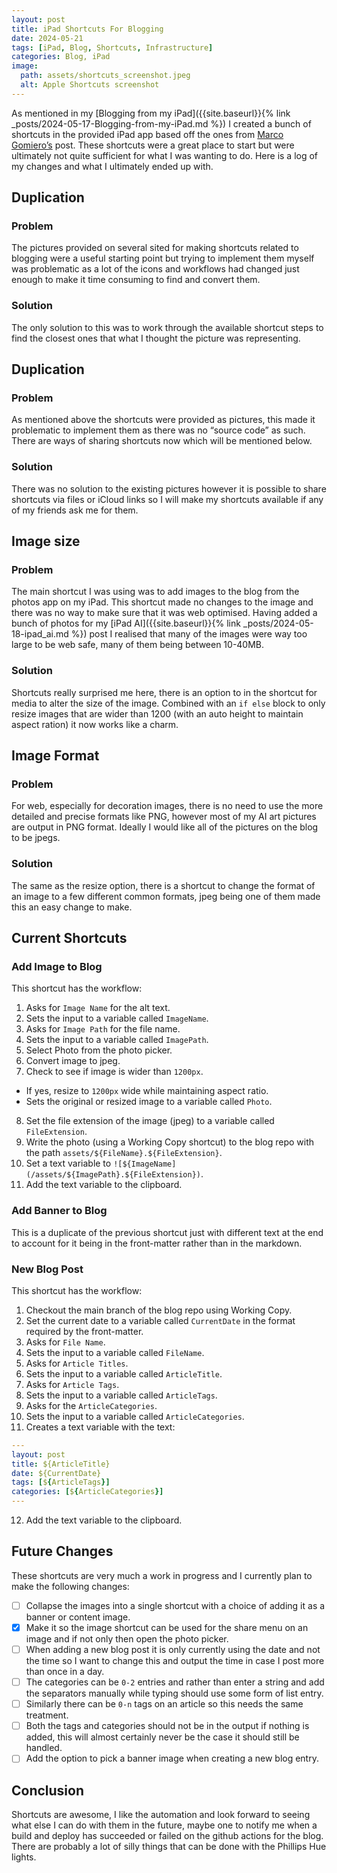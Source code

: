 ```yaml
---
layout: post
title: iPad Shortcuts For Blogging
date: 2024-05-21
tags: [iPad, Blog, Shortcuts, Infrastructure]
categories: Blog, iPad
image:
  path: assets/shortcuts_screenshot.jpeg
  alt: Apple Shortcuts screenshot
---
```


As mentioned in my [Blogging from my iPad]({{site.baseurl}}{% link _posts/2024-05-17-Blogging-from-my-iPad.md %}) I created a bunch of shortcuts in the provided iPad app based off the ones from [Marco Gomiero’s](https://www.marcogomiero.com/posts/2021/running-blog-ipad/) post. These shortcuts were a great place to start but were ultimately not quite sufficient for what I was wanting to do. Here is a log of my changes and what I ultimately ended up with.

## Duplication
### Problem
The pictures provided on several sited for making shortcuts related to blogging were a useful starting point but trying to implement them myself was problematic as a lot of the icons and workflows had changed just enough to make it time consuming to find and convert them.

### Solution
The only solution to this was to work through the available shortcut steps to find the closest ones that what I thought the picture was representing.

## Duplication
### Problem
As mentioned above the shortcuts were provided as pictures, this made it problematic to implement them as there was no “source code” as such. There are ways of sharing shortcuts now which will be mentioned below.

### Solution
There was no solution to the existing pictures however it is possible to share shortcuts via files or iCloud links so I will make my shortcuts available if any of my friends ask me for them.

## Image size
### Problem
The main shortcut I was using was to add images to the blog from the photos app on my iPad. This shortcut made no changes to the image and there was no way to make sure that it was web optimised. Having added a bunch of photos for my [iPad AI]({{site.baseurl}}{% link _posts/2024-05-18-ipad_ai.md %}) post I realised that many of the images were way too large to be web safe, many of them being between 10-40MB. 

### Solution
Shortcuts really surprised me here, there is an option to in the shortcut for media to alter the size of the image. Combined with an `if else` block to only resize images that are wider than 1200 (with an auto height to maintain aspect ration) it now works like a charm.

## Image Format
### Problem
For web, especially for decoration images, there is no need to use the more detailed and precise formats like PNG, however most of my AI art pictures are output in PNG format. Ideally I would like all of the pictures on the blog to be jpegs.

### Solution
The same as the resize option, there is a shortcut to change the format of an image to a few different common formats, jpeg being one of them made this an easy change to make.

## Current Shortcuts
### Add Image to Blog
This shortcut has the workflow:
1. Asks for `Image Name` for the alt text.
2. Sets the input to a variable called `ImageName`.
3. Asks for `Image Path` for the file name.
4. Sets the input to a variable called `ImagePath`.
5. Select Photo from the photo picker.
6. Convert image to jpeg.
7. Check to see if image is wider than `1200px`.
- If yes, resize to `1200px` wide while maintaining aspect ratio.
- Sets the original or resized image to a variable called `Photo`. 
8. Set the file extension of the image (jpeg) to a variable called `FileExtension`.
9. Write the photo (using a Working Copy shortcut) to the blog repo with the path `assets/${FileName}.${FileExtension}`.
10. Set a text variable to `![${ImageName](/assets/${ImagePath}.${FileExtension})`.
11. Add the text variable to the clipboard. 

### Add Banner to Blog
This is a duplicate of the previous shortcut just with different text at the end to account for it being in the front-matter rather than in the markdown.

### New Blog Post
This shortcut has the workflow:
1. Checkout the main branch of the blog repo using Working Copy.
2. Set the current date to a variable called `CurrentDate` in the format required by the front-matter.
3. Asks for `File Name`.
4. Sets the input to a variable called `FileName`.
5. Asks for `Article Titles`.
6. Sets the input to a variable called `ArticleTitle`.
7. Asks for `Article Tags`.
8. Sets the input to a variable called `ArticleTags`.
9. Asks for the `ArticleCategories`.
10. Sets the input to a variable called `ArticleCategories`.
11. Creates a text variable with the text:
```yaml
---
layout: post
title: ${ArticleTitle}
date: ${CurrentDate}
tags: [${ArticleTags}]
categories: [${ArticleCategories}]
---
```
12. Add the text variable to the clipboard.

## Future Changes
These shortcuts are very much a work in progress and I currently plan to make the following changes:
- [ ] Collapse the images into a single shortcut with a choice of adding it as a banner or content image.
- [x] Make it so the image shortcut can be used for the share menu on an image and if not only then open the photo picker.
- [ ] When adding a new blog post it is only currently using the date and not the time so I want to change this and output the time in case I post more than once in a day.
- [ ] The categories can be `0-2` entries and rather than enter a string and add the separators manually while typing should use some form of list entry.
- [ ] Similarly there can be `0-n` tags on an article so this needs the same treatment.
- [ ] Both the tags and categories should not be in the output if nothing is added, this will almost certainly never be the case it should still be handled.
- [ ] Add the option to pick a banner image when creating a new blog entry.

## Conclusion
Shortcuts are awesome, I like the automation and look forward to seeing what else I can do with them in the future, maybe one to notify me when a build and deploy has succeeded or failed on the github actions for the blog. There are probably a lot of silly things that can be done with the Phillips Hue lights. 